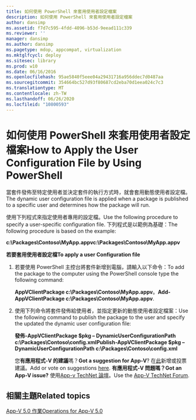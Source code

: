 ```yaml
---
title: 如何使用 PowerShell 來套用使用者設定檔案
description: 如何使用 PowerShell 來套用使用者設定檔案
author: dansimp
ms.assetid: f7d7c595-4fdd-4096-b53d-9eead111c339
ms.reviewer: ''
manager: dansimp
ms.author: dansimp
ms.pagetype: mdop, appcompat, virtualization
ms.mktglfcycl: deploy
ms.sitesec: library
ms.prod: w10
ms.date: 06/16/2016
ms.openlocfilehash: 95ae5840f5eee04a29431716a956ddec7d0487aa
ms.sourcegitcommit: 354664bc527d93f80687cd2eba70d1eea024c7c3
ms.translationtype: MT
ms.contentlocale: zh-TW
ms.lasthandoff: 06/26/2020
ms.locfileid: "10800593"
---
```

# <span data-ttu-id="a5de7-103">如何使用 PowerShell 來套用使用者設定檔案</span><span class="sxs-lookup"><span data-stu-id="a5de7-103">How to Apply the User Configuration File by Using PowerShell</span></span>


<span data-ttu-id="a5de7-104">當套件發佈至特定使用者並決定套件的執行方式時，就會套用動態使用者設定檔。</span><span class="sxs-lookup"><span data-stu-id="a5de7-104">The dynamic user configuration file is applied when a package is published to a specific user and determines how the package will run.</span></span>

<span data-ttu-id="a5de7-105">使用下列程式來指定使用者專用的設定檔。</span><span class="sxs-lookup"><span data-stu-id="a5de7-105">Use the following procedure to specify a user-specific configuration file.</span></span> <span data-ttu-id="a5de7-106">下列程式是以範例為基礎：</span><span class="sxs-lookup"><span data-stu-id="a5de7-106">The following procedure is based on the example:</span></span>

**<span data-ttu-id="a5de7-107">c:\\Packages\\Contoso\\MyApp.appv</span><span class="sxs-lookup"><span data-stu-id="a5de7-107">c:\\Packages\\Contoso\\MyApp.appv</span></span>**

**<span data-ttu-id="a5de7-108">若要套用使用者設定檔</span><span class="sxs-lookup"><span data-stu-id="a5de7-108">To apply a user Configuration file</span></span>**

1.  <span data-ttu-id="a5de7-109">若要使用 PowerShell 主控台將套件新增到電腦，請輸入以下命令：</span><span class="sxs-lookup"><span data-stu-id="a5de7-109">To add the package to the computer using the PowerShell console type the following command:</span></span>

    <span data-ttu-id="a5de7-110">**AppVClientPackage c:\\Packages\\Contoso\\MyApp.appv**。</span><span class="sxs-lookup"><span data-stu-id="a5de7-110">**Add-AppVClientPackage c:\\Packages\\Contoso\\MyApp.appv**.</span></span>

2.  <span data-ttu-id="a5de7-111">使用下列命令將套件發佈給使用者，並指定更新的動態使用者設定檔案：</span><span class="sxs-lookup"><span data-stu-id="a5de7-111">Use the following command to publish the package to the user and specify the updated the dynamic user configuration file:</span></span>

    **<span data-ttu-id="a5de7-112">發佈-AppVClientPackage $pkg – DynamicUserConfigurationPath c:\\Packages\\Contoso\\config.xml</span><span class="sxs-lookup"><span data-stu-id="a5de7-112">Publish-AppVClientPackage $pkg –DynamicUserConfigurationPath c:\\Packages\\Contoso\\config.xml</span></span>**

    <span data-ttu-id="a5de7-113">您**有應用程式-V 的建議**嗎？</span><span class="sxs-lookup"><span data-stu-id="a5de7-113">**Got a suggestion for App-V**?</span></span> <span data-ttu-id="a5de7-114">在[此](http://appv.uservoice.com/forums/280448-microsoft-application-virtualization)新增或投票建議。</span><span class="sxs-lookup"><span data-stu-id="a5de7-114">Add or vote on suggestions [here](http://appv.uservoice.com/forums/280448-microsoft-application-virtualization).</span></span> **<span data-ttu-id="a5de7-115">有應用程式-V 問題嗎？</span><span class="sxs-lookup"><span data-stu-id="a5de7-115">Got an App-V issue?</span></span>** <span data-ttu-id="a5de7-116">使用[App-v TechNet 論壇](https://social.technet.microsoft.com/Forums/home?forum=mdopappv)。</span><span class="sxs-lookup"><span data-stu-id="a5de7-116">Use the [App-V TechNet Forum](https://social.technet.microsoft.com/Forums/home?forum=mdopappv).</span></span>

## <span data-ttu-id="a5de7-117">相關主題</span><span class="sxs-lookup"><span data-stu-id="a5de7-117">Related topics</span></span>


[<span data-ttu-id="a5de7-118">App-V 5.0 作業</span><span class="sxs-lookup"><span data-stu-id="a5de7-118">Operations for App-V 5.0</span></span>](operations-for-app-v-50.md)

 

 





